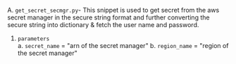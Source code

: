 A. `get_secret_secmgr.py`-  This snippet is used to get secret from the aws secret manager in the secure string format and further converting the secure string into dictionary & fetch the user name and password.
 1. `parameters`  
    a. `secret_name` = "arn of the secret manager"
    b. `region_name` = "region of the secret manager"